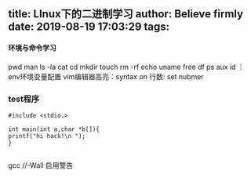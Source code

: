 title: LInux下的二进制学习
author: Believe firmly
date: 2019-08-19 17:03:29
tags:
---
#### 环境与命令学习
pwd
man
ls -la
cat 
cd
mkdir
touch
rm -rf
echo 
uname 
free
df
ps aux
id 
｜
env环境变量配置
vim编辑器高亮：syntax on 行数: set nubmer



### test程序
```
#include <stdio.>

int main(int a,char *b[]){
printf("hi hack!\n ");
}


```
gcc //-Wall 启用警告


